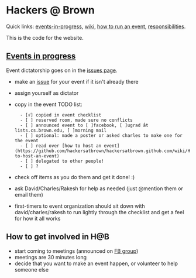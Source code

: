 # Hackers @ Brown

Quick links: [events-in-progress][1], [wiki][3], [how to run an event][5], [responsibilities][4].

This is the code for the website.

## [Events in progress][1]
Event dictatorship goes on in the [issues page][1].
- make an [issue][1] for your event if it isn't already there
- assign yourself as dictator
- copy in the event TODO list:

        - [√] copied in event checklist
        - [ ] reserved room, made sure no conflicts        
        - [ ] announced event to [ ]facebook, [ ]ugrad åt lists.cs.brown.edu, [ ]morning mail
        - [ ] optional: made a poster or asked charles to make one for the event                
        - [ ] read over [how to host an event](https://github.com/hackersatbrown/hackersatbrown.github.com/wiki/How-to-host-an-event)                
        - [ ] delegated to other people!
        - [ ] ?

- check off items as you do them and get it done! :)
- ask David/Charles/Rakesh for help as needed (just @mention them or email them)
- first-timers to event organization should sit down with david/charles/rakesh 
  to run lightly through the checklist and get a feel for how it all works

## How to get involved in H@B
- start coming to meetings (announced on [FB group][2])
- meetings are 30 minutes long
- decide that you want to make an event happen, or volunteer to help someone
  else

[1]:https://github.com/hackersatbrown/hackersatbrown.github.com/issues?state=open
[2]:https://www.facebook.com/groups/hackersatbrown
[3]:https://github.com/hackersatbrown/hackersatbrown.github.com/wiki/_pages
[4]:https://github.com/hackersatbrown/hackersatbrown.github.com/wiki/Responsibilities
[5]:https://github.com/hackersatbrown/hackersatbrown.github.com/wiki/How-to-host-an-event
